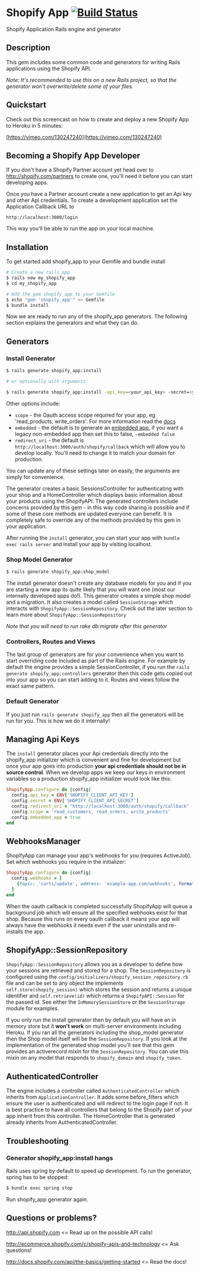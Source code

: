 Shopify App      [![Build Status](https://travis-ci.org/Shopify/shopify_app.png)](https://travis-ci.org/Shopify/shopify_app)
===========

Shopify Application Rails engine and generator


Description
-----------
This gem includes some common code and generators for writing Rails applications using the Shopify API.

*Note: It's recommended to use this on a new Rails project, so that the generator won't overwrite/delete some of your files.*


Quickstart
----------

Check out this screencast on how to create and deploy a new Shopify App to Heroku in 5 minutes:

[https://vimeo.com/130247240](https://vimeo.com/130247240)


Becoming a Shopify App Developer
--------------------------------
If you don't have a Shopify Partner account yet head over to http://shopify.com/partners to create one, you'll need it before you can start developing apps.

Once you have a Partner account create a new application to get an Api key and other Api credentials. To create a development application set the Application Callback URL to

	http://localhost:3000/login

This way you'll be able to run the app on your local machine.


Installation
------------
To get started add shopify_app to your Gemfile and bundle install

``` sh
# Create a new rails app
$ rails new my_shopify_app
$ cd my_shopify_app

# Add the gem shopify_app to your Gemfile
$ echo "gem 'shopify_app'" >> Gemfile
$ bundle install
```

Now we are ready to run any of the shopify_app generators. The following section explains the generators and what they can do.


Generators
----------

### Install Generator

```sh
$ rails generate shopify_app:install

# or optionally with arguments:

$ rails generate shopify_app:install -api_key=<your_api_key> -secret=<your_app_secret>
```

Other options include:
* `scope` - the Oauth access scope required for your app, eg 'read_products, write_orders'. For more information read the [docs](http://docs.shopify.com/api/tutorials/oauth)
* `embedded` - the default is to generate an [embedded app](http://docs.shopify.com/embedded-app-sdk), if you want a legacy non-embedded app then set this to false, `-embedded false`
* `redirect_uri` - the default is `http://localhost:3000/auth/shopify/callback` which will allow you to develop locally. You'll need to change it to match your domain for production.

You can update any of these settings later on easily, the arguments are simply for convenience.

The generator creates a basic SessionsController for authenticating with your shop and a HomeController which displays basic information about your products using the ShopifyAPI. The generated controllers include concerns provided by this gem - in this way code sharing is possible and if some of these core methods are updated everyone can benefit. It is completely safe to override any of the methods provided by this gem in your application.

After running the `install` generator, you can start your app with `bundle exec rails server` and install your app by visiting localhost.


### Shop Model Generator

```sh
$ rails generate shopify_app:shop_model
```

The install generator doesn't create any database models for you and if you are starting a new app its quite likely that you will want one (most our internally developed apps do!). This generator creates a simple shop model and a migration. It also creates a model called `SessionStorage` which interacts with `ShopifyApp::SessionRepository`. Check out the later section to learn more about `ShopifyApp::SessionRepository`

*Note that you will need to run rake db:migrate after this generator*

### Controllers, Routes and Views

The last group of generators are for your convenience when you want to start overriding code included as part of the Rails engine. For example by default the engine provides a simple SessionController, if you run the `rails generate shopify_app:controllers` generator then this code gets copied out into your app so you can start adding to it. Routes and views follow the exact same pattern.


### Default Generator

If you just run `rails generate shopify_app` then all the generators will be run for you. This is how we do it internally!



Managing Api Keys
-----------------

The `install` generator places your Api credentials directly into the shopify_app initializer which is convenient and fine for development but once your app goes into production **your api credentials should not be in source control**. When we develop apps we keep our keys in environment variables so a production shopify_app initializer would look like this:

```ruby
ShopifyApp.configure do |config|
  config.api_key = ENV['SHOPIFY_CLIENT_API_KEY']
  config.secret = ENV['SHOPIFY_CLIENT_API_SECRET']
  config.redirect_uri = "http://localhost:3000/auth/shopify/callback"
  config.scope = 'read_customers, read_orders, write_products'
  config.embedded_app = true
end
```


WebhooksManager
---------------

ShopifyApp can manage your app's webhooks for you (requires ActiveJob). Set which webhooks you require in the initializer:

```ruby
ShopifyApp.configure do |config|
  config.webhooks = [
    {topic: 'carts/update', address: 'example-app.com/webhooks', format: 'json'}
  ]
end
```

When the oauth callback is completed successfully ShopifyApp will queue a background job which will ensure all the specified webhooks exist for that shop. Because this runs on every oauth callback it means your app will always have the webhooks it needs even if the user uninstalls and re-installs the app.


ShopifyApp::SessionRepository
-----------------------------

`ShopifyApp::SessionRepository` allows you as a developer to define how your sessions are retrieved and stored for a shop. The `SessionRepository` is configured using the `config/initializers/shopify_session_repository.rb` file and can be set to any object the implements `self.store(shopify_session)` which stores the session and returns a unique identifier and `self.retrieve(id)` which returns a `ShopifyAPI::Session` for the passed id. See either the `InMemorySessionStore` or the `SessionStorage` module for examples.

If you only run the install generator then by default you will have an in memory store but it **won't work** on multi-server environments including Heroku. If you ran all the generators including the shop_model generator then the Shop model itself will be the `SessionRepository`. If you look at the implementation of the generated shop model you'll see that this gem provides an activerecord mixin for the `SessionRepository`. You can use this mixin on any model that responds to `shopify_domain` and `shopify_token`.

AuthenticatedController
-----------------------

The engine includes a controller called `AuthenticatedController` which inherits from `ApplicationController`. It adds some before_filters which ensure the user is authenticated and will redirect to the login page if not. It is best practice to have all controllers that belong to the Shopify part of your app inherit from this controller. The HomeController that is generated already inherits from AuthenticatedController.

Troubleshooting
---------------

### Generator shopify_app:install hangs

Rails uses spring by default to speed up development. To run the generator, spring has to be stopped:

```sh
$ bundle exec spring stop
```

Run shopify_app generator again.


Questions or problems?
----------------------
http://api.shopify.com <= Read up on the possible API calls!

http://ecommerce.shopify.com/c/shopify-apis-and-technology <= Ask questions!

http://docs.shopify.com/api/the-basics/getting-started <= Read the docs!
